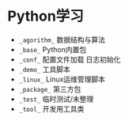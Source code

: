 # Python学习

- `_agorithm_` 数据结构与算法
- `_base_` Python内置包
- `_conf_` 配置文件加载 日志初始化
- `_demo_` 工具脚本
- `_linux_` Linux运维管理脚本
- `_package_` 第三方包
- `_test_` 临时测试/未整理
- `_tool_` 开发用工具类
